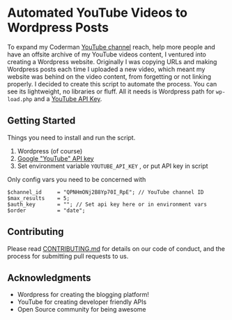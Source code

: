 # Automated YouTube Videos to Wordpress Posts

To expand my Coderman [YouTube channel](https://www.youtube.com/coderman) reach, help more people and have an offsite archive of my YouTube videos content, I ventured into creating a Wordpress website. Originally I was copying URLs and making Wordpress posts each time I uploaded a new video, which meant my website was behind on the video content, from forgetting or not linking properly. I decided to create this script to automate the process. You can see its lightweight, no libraries or fluff. All it needs is Wordpress path for `wp-load.php` and a [YouTube API Key](https://console.cloud.google.com/apis/).

## Getting Started

Things you need to install and run the script.

1. Wordpress (of course)
2. [Google "YouTube" API key](https://console.cloud.google.com/apis/)
3. Set environment variable `YOUTUBE_API_KEY` , or put API key in script

Only config vars you need to be concerned with

```
$channel_id     = "QPNHmONj2B8Yp70I_RpE"; // YouTube channel ID
$max_results    = 5;
$auth_key       = ""; // Set api key here or in environment vars
$order          = "date";
```

## Contributing

Please read [CONTRIBUTING.md](https://gist.github.com/PurpleBooth/b24679402957c63ec426) for details on our code of conduct, and the process for submitting pull requests to us.

## Acknowledgments

* Wordpress for creating the blogging platform!
* YouTube for creating developer friendly APIs
* Open Source community for being awesome
